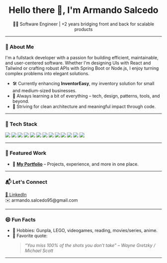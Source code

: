 <h1 align="center">Hello there 👋, I'm Armando Salcedo</h1>
<p align="center">🧑‍💻 Software Engineer | +2 years bridging front and back for scalable products</p>

---

### 🚀 About Me

I'm a fullstack developer with a passion for building efficient, maintainable, and user-centered software. Whether I'm designing UIs with React and Tailwind or crafting robust APIs with Spring Boot or Node.js, I enjoy turning complex problems into elegant solutions.

- 🛠 Currently enhancing **InventorEasy**, my inventory solution for small and medium-sized businesses.
- 🧠 Always learning a bit of everything – tech, design, patterns, tools, and beyond.
- 🎯 Striving for clean architecture and meaningful impact through code.

---

### 🧰 Tech Stack

<p>
  <img src="https://img.shields.io/badge/Frontend-React-informational?style=flat&logo=react&color=61dafb" />
  <img src="https://img.shields.io/badge/Next.js-000000?style=flat&logo=next.js" />
  <img src="https://img.shields.io/badge/Tailwind_CSS-38B2AC?style=flat&logo=tailwind-css&logoColor=white" />
  <img src="https://img.shields.io/badge/Backend-Java-informational?style=flat&logo=java&color=orange" />
  <img src="https://img.shields.io/badge/Spring_Boot-6DB33F?style=flat&logo=spring-boot&logoColor=white" />
  <img src="https://img.shields.io/badge/Node.js-339933?style=flat&logo=node.js&logoColor=white" />
  <img src="https://img.shields.io/badge/Database-SQLite-blue?style=flat&logo=sqlite" />
  <img src="https://img.shields.io/badge/PostgreSQL-336791?style=flat&logo=postgresql&logoColor=white" />
  <img src="https://img.shields.io/badge/API-RESTful-informational?style=flat&logo=api" />
  <img src="https://img.shields.io/badge/CI/CD-GitHub_Actions-2088FF?style=flat&logo=github-actions&logoColor=white" />
  <img src="https://img.shields.io/badge/Container-Docker-blue?style=flat&logo=docker" />
  <img src="https://img.shields.io/badge/Cloud-AWS-orange?style=flat&logo=amazon-aws&logoColor=white" />
  <img src="https://img.shields.io/badge/Cloud-Firebase-ffca28?style=flat&logo=firebase&logoColor=black" />
</p>

---

### 🌟 Featured Work

- 🧾 <strong><a href="https://armandosalcedo.is-a.dev/">My Portfolio</a></strong> – Projects, experience, and more in one place.

---

### 📬 Let's Connect

<p>
  <a href="https://www.linkedin.com/in/armando-salcedo/">💼 LinkedIn</a><br>
  ✉️ armando.salcedo95@gmail.com
</p>

---

### 😄 Fun Facts

- 🔧 Hobbies: Gunpla, LEGO, videogames, reading, movies/series, anime.
- 💬 Favorite quote:  
  > _“You miss 100% of the shots you don’t take” – Wayne Gretzky / Michael Scott_  

---
